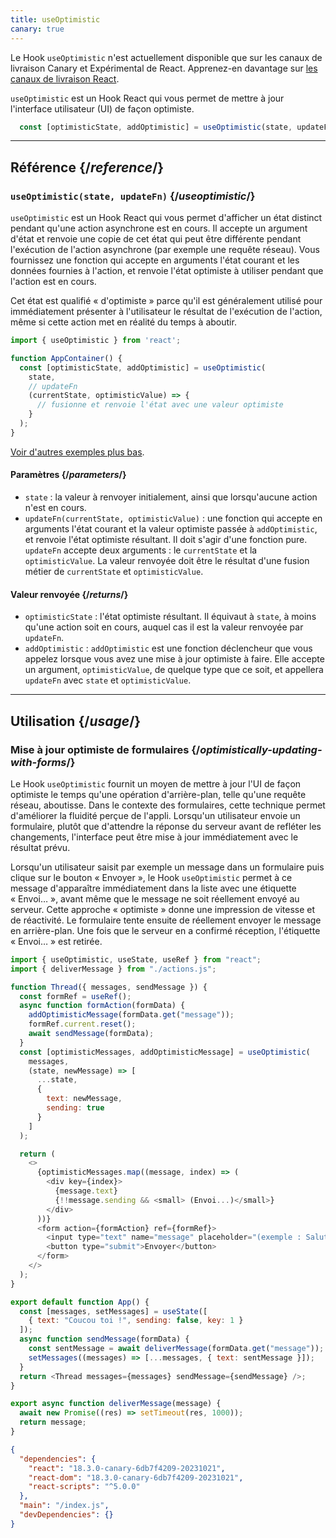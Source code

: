 ```yaml
---
title: useOptimistic
canary: true
---
```


<Canary>

Le Hook `useOptimistic` n'est actuellement disponible que sur les canaux de livraison Canary et Expérimental de React. Apprenez-en davantage sur [les canaux de livraison React](/community/versioning-policy#all-release-channels).

</Canary>

<Intro>

`useOptimistic` est un Hook React qui vous permet de mettre à jour l'interface utilisateur (UI) de façon optimiste.

```js
  const [optimisticState, addOptimistic] = useOptimistic(state, updateFn);
```

</Intro>

<InlineToc />

---

## Référence {/*reference*/}

### `useOptimistic(state, updateFn)` {/*useoptimistic*/}

`useOptimistic` est un Hook React qui vous permet d'afficher un état distinct pendant qu'une action asynchrone est en cours.  Il accepte un argument d'état et renvoie une copie de cet état qui peut être différente pendant l'exécution de l'action asynchrone (par exemple une requête réseau). Vous fournissez une fonction qui accepte en arguments l'état courant et les données fournies à l'action, et renvoie l'état optimiste à utiliser pendant que l'action est en cours.

Cet état est qualifié « d'optimiste » parce qu'il est généralement utilisé pour immédiatement présenter à l'utilisateur le résultat de l'exécution de l'action, même si cette action met en réalité du temps à aboutir.

```js
import { useOptimistic } from 'react';

function AppContainer() {
  const [optimisticState, addOptimistic] = useOptimistic(
    state,
    // updateFn
    (currentState, optimisticValue) => {
      // fusionne et renvoie l'état avec une valeur optimiste
    }
  );
}
```

[Voir d'autres exemples plus bas](#usage).

#### Paramètres {/*parameters*/}

* `state` : la valeur à renvoyer initialement, ainsi que lorsqu'aucune action n'est en cours.
* `updateFn(currentState, optimisticValue)` : une fonction qui accepte en arguments l'état courant et la valeur optimiste passée à `addOptimistic`, et renvoie l'état optimiste résultant. Il doit s'agir d'une fonction pure. `updateFn` accepte deux arguments : le `currentState` et la `optimisticValue`. La valeur renvoyée doit être le résultat d'une fusion métier de `currentState` et `optimisticValue`.


#### Valeur renvoyée {/*returns*/}

* `optimisticState` : l'état optimiste résultant. Il équivaut à `state`, à moins qu'une action soit en cours, auquel cas il est la valeur renvoyée par `updateFn`.
* `addOptimistic` : `addOptimistic` est une fonction déclencheur que vous appelez lorsque vous avez une mise à jour optimiste à faire. Elle accepte un argument, `optimisticValue`, de quelque type que ce soit, et appellera `updateFn` avec `state` et `optimisticValue`.

---

## Utilisation {/*usage*/}

### Mise à jour optimiste de formulaires {/*optimistically-updating-with-forms*/}

Le Hook `useOptimistic` fournit un moyen de mettre à jour l'UI de façon optimiste le temps qu'une opération d'arrière-plan, telle qu'une requête réseau, aboutisse. Dans le contexte des formulaires, cette technique permet d'améliorer la fluidité perçue de l'appli.  Lorsqu'un utilisateur envoie un formulaire, plutôt que d'attendre la réponse du serveur avant de refléter les changements, l'interface peut être mise à jour immédiatement avec le résultat prévu.

Lorsqu'un utilisateur saisit par exemple un message dans un formulaire puis clique sur le bouton « Envoyer », le Hook `useOptimistic` permet à ce message d'apparaître immédiatement dans la liste avec une étiquette « Envoi… », avant même que le message ne soit réellement envoyé au serveur. Cette approche « optimiste » donne une impression de vitesse et de réactivité.  Le formulaire tente ensuite de réellement envoyer le message en arrière-plan. Une fois que le serveur en a confirmé réception, l'étiquette « Envoi… » est retirée.

<Sandpack>


```js src/App.js
import { useOptimistic, useState, useRef } from "react";
import { deliverMessage } from "./actions.js";

function Thread({ messages, sendMessage }) {
  const formRef = useRef();
  async function formAction(formData) {
    addOptimisticMessage(formData.get("message"));
    formRef.current.reset();
    await sendMessage(formData);
  }
  const [optimisticMessages, addOptimisticMessage] = useOptimistic(
    messages,
    (state, newMessage) => [
      ...state,
      {
        text: newMessage,
        sending: true
      }
    ]
  );

  return (
    <>
      {optimisticMessages.map((message, index) => (
        <div key={index}>
          {message.text}
          {!!message.sending && <small> (Envoi...)</small>}
        </div>
      ))}
      <form action={formAction} ref={formRef}>
        <input type="text" name="message" placeholder="(exemple : Salut !)" />
        <button type="submit">Envoyer</button>
      </form>
    </>
  );
}

export default function App() {
  const [messages, setMessages] = useState([
    { text: "Coucou toi !", sending: false, key: 1 }
  ]);
  async function sendMessage(formData) {
    const sentMessage = await deliverMessage(formData.get("message"));
    setMessages((messages) => [...messages, { text: sentMessage }]);
  }
  return <Thread messages={messages} sendMessage={sendMessage} />;
}
```

```js src/actions.js
export async function deliverMessage(message) {
  await new Promise((res) => setTimeout(res, 1000));
  return message;
}
```


```json package.json hidden
{
  "dependencies": {
    "react": "18.3.0-canary-6db7f4209-20231021",
    "react-dom": "18.3.0-canary-6db7f4209-20231021",
    "react-scripts": "^5.0.0"
  },
  "main": "/index.js",
  "devDependencies": {}
}
```

</Sandpack>
